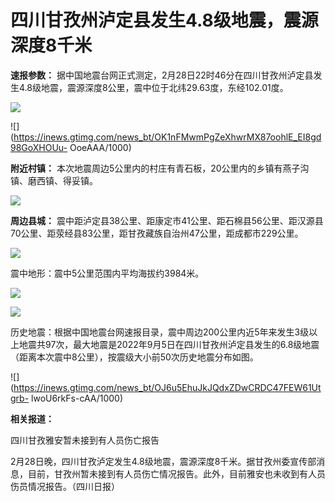 # 四川甘孜州泸定县发生4.8级地震，震源深度8千米

**速报参数：**
据中国地震台网正式测定，2月28日22时46分在四川甘孜州泸定县发生4.8级地震，震源深度8公里，震中位于北纬29.63度，东经102.01度。

![](https://inews.gtimg.com/news_bt/Ogm2e_HcyhWorgA6kIPaw5_g2Klq437yaE6X6yttSuxfoAA/1000)

![](https://inews.gtimg.com/news_bt/OK1nFMwmPgZeXhwrMX87oohlE_EI8gd98GoXHOUu-
OoeAAA/1000)

**附近村镇：** 本次地震周边5公里内的村庄有青石板，20公里内的乡镇有燕子沟镇、磨西镇、得妥镇。

![](https://inews.gtimg.com/news_bt/OZLAkIBzqwgx8v4BLgFTuMFAuaKdZtryKMJGaaWkH1vjoAA/1000)

**周边县城：**
震中距泸定县38公里、距康定市41公里、距石棉县56公里、距汉源县70公里、距荥经县83公里，距甘孜藏族自治州47公里，距成都市229公里。

![](https://inews.gtimg.com/news_bt/O0X__F79XcAqBk7pBih7KcBF7QFEWQ1-HOcGlYwktYtq8AA/1000)

震中地形：震中5公里范围内平均海拔约3984米。

![](https://inews.gtimg.com/news_bt/OqPJVQARw_vJ0ycu_H2BmseSnjEJYHMbsJCHKnyBawlfgAA/1000)

![](https://inews.gtimg.com/news_bt/OaErhYyFNxgK0Bxow0UVDt9qTygp7g8Xo_m_LFVP5TCTYAA/1000)

历史地震：根据中国地震台网速报目录，震中周边200公里内近5年来发生3级以上地震共97次，最大地震是2022年9月5日在四川甘孜州泸定县发生的6.8级地震（距离本次震中8公里），按震级大小前50次历史地震分布如图。

![](https://inews.gtimg.com/news_bt/OJ6u5EhuJkJQdxZDwCRDC47FEW61Utgrb-
lwoU6rkFs-cAA/1000)

**相关报道：**

四川甘孜雅安暂未接到有人员伤亡报告

2月28日晚，四川甘孜泸定发生4.8级地震，震源深度8千米。据甘孜州委宣传部消息，目前，甘孜州暂未接到有人员伤亡情况报告。此外，目前雅安也未收到有人员伤员情况报告。（四川日报）

